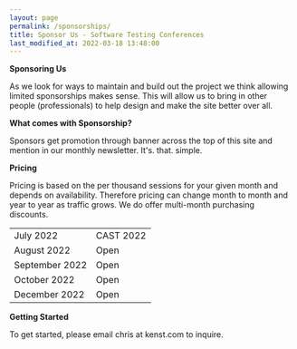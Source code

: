 ```yaml
---
layout: page
permalink: /sponsorships/
title: Sponsor Us - Software Testing Conferences
last_modified_at: 2022-03-18 13:48:00
---
```


**Sponsoring Us**

As we look for ways to maintain and build out the project we think allowing limited sponsorships makes sense. This will
allow us to bring in other people (professionals) to help design and make the site better over all.

**What comes with Sponsorship?**

Sponsors get promotion through banner across the top of this site and mention in our monthly newsletter. It's. that.
simple.

**Pricing**

Pricing is based on the per thousand sessions for your given month and depends on availability. Therefore pricing can
change month to month and year to year as traffic grows. We do offer multi-month purchasing discounts.

<table style="width:50%" align="center">
  <tr>
    <td>July 2022</td>
    <td>CAST 2022</td>
  </tr>
  <tr>
    <td>August 2022</td>
    <td>Open</td>
  </tr>
  <tr>
    <td>September 2022</td>
    <td>Open</td>
  </tr>
  <tr>
    <td>October 2022</td>
    <td>Open</td>
  </tr>
  <tr>
    <td>December 2022</td>
    <td>Open</td>
  </tr>
</table>


**Getting Started**

To get started, please email chris at kenst.com to inquire.